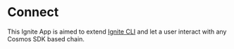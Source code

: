 # Connect

This Ignite App is aimed to extend [Ignite CLI](https://github.com/ignite/cli) and let a user interact with any Cosmos SDK based chain.
